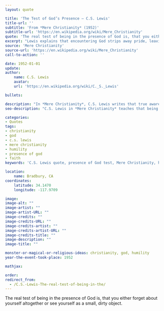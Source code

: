 ```yaml
---
layout: quote

title: 'The Test of God’s Presence – C.S. Lewis'
title-url: ''
subtitle: 'From *Mere Christianity* (1952)'
subtitle-url: 'https://en.wikipedia.org/wiki/Mere_Christianity'
quote: 'The real test of being in the presence of God is, that you either forget about yourself altogether or see yourself as a small, dirty object.'
excerpt: "Lewis explains that encountering God strips away pride, leaving either humility or self-forgetfulness."
source: 'Mere Christianity'
source-url: 'https://en.wikipedia.org/wiki/Mere_Christianity'
call-to-action: ''

date: 1952-01-01
update:
author:
    name: C.S. Lewis
    avatar: 
    url: 'https://en.wikipedia.org/wiki/C._S._Lewis'

bullets:

description: "In *Mere Christianity*, C.S. Lewis writes that true awareness of God leaves no room for pride—only humility or forgetting oneself entirely."
seo-description: "C.S. Lewis in *Mere Christianity* teaches that being in God’s presence means losing pride—through self-forgetfulness or humble awareness."

categories:
- Quotes
tags: 
- christianity
- god
- c.s. lewis
- mere christianity
- humility
- presence of god
- faith
keywords: 'C.S. Lewis quote, presence of God test, Mere Christianity, humility before God, self-forgetfulness, C.S. Lewis Christianity, Christian humility'

location:
    name: Bradbury, CA
coordinates:
    latitude: 34.1470
    longitude: -117.9709

image:
image-alt: ""
image-artist: ""
image-artist-URL: ""
image-credits: ""
image-credits-URL: ""
image-credits-artist: ""
image-credits-artist-URL: ""
image-credits-title: ""
image-description: ""
image-title: ""

monster-or-magical-or-religious-ideas: christianity, god, humility
year-the-event-took-place: 1952

mathjax: 

order: 
redirect_from:
  - /C.S.-Lewis-The-real-test-of-being-in-the/
---
```

The real test of being in the presence of God is, that you either forget about yourself altogether or see yourself as a small, dirty object.